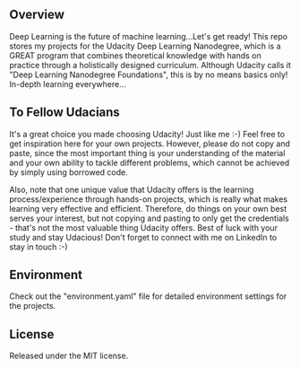 
## Overview

Deep Learning is the future of machine learning...Let's get ready! This repo stores my projects for the Udacity Deep Learning Nanodegree, which is a GREAT program that combines theoretical knowledge with hands on practice through a holistically designed curriculum. Although Udacity calls it "Deep Learning Nanodegree Foundations", this is by no means basics only! In-depth learning everywhere...

## To Fellow Udacians

It's a great choice you made choosing Udacity! Just like me :-) Feel free to get inspiration here for your own projects. However, please do not copy and paste, since the most important thing is your understanding of the material and your own ability to tackle different problems, which cannot be achieved by simply using borrowed code. 

Also, note that one unique value that Udacity offers is the learning process/experience through hands-on projects, which is really what makes learning very effective and efficient. Therefore, do things on your own best serves your interest, but not copying and pasting to only get the credentials - that's not the most valuable thing Udacity offers. Best of luck with your study and stay Udacious! Don't forget to connect with me on LinkedIn to stay in touch :-)  

## Environment

Check out the "environment.yaml" file for detailed environment settings for the projects.

## License

Released under the MIT license.
